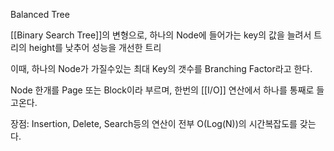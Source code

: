 
Balanced Tree

[[Binary Search Tree]]의 변형으로,  하나의 Node에 들어가는 key의 값을 늘려서 트리의 height를 낮추어 성능을 개선한 트리

이때, 하나의 Node가 가질수있는 최대 Key의 갯수를 Branching Factor라고 한다.

Node 한개를 Page 또는 Block이라 부르며, 한번의 [[I/O]]  연산에서
하나를 통째로 들고온다.


장점: Insertion, Delete, Search등의 연산이 전부 O(Log(N))의 시간복잡도를 갖는다.

